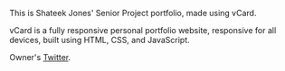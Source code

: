 This is Shateek Jones' Senior Project portfolio, made using vCard.

vCard is a fully responsive personal portfolio website, responsive for all devices, built using HTML, CSS, and JavaScript.

Owner's [Twitter](https://www.twitter.com/codewithsadee).